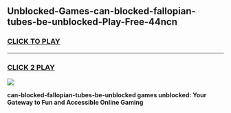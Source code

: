 
## Unblocked-Games-can-blocked-fallopian-tubes-be-unblocked-Play-Free-44ncn
<h3>
<a href="https://premium76.site?title=can-blocked-fallopian-tubes-be-unblocked&ref=20M">CLICK TO PLAY</a></h3>
<hr>

<h3>
<a href="https://premium76.site?title=can-blocked-fallopian-tubes-be-unblocked&ref=20M">CLICK 2 PLAY</a>
  
</h3>

<a href="https://premium76.site?title=can-blocked-fallopian-tubes-be-unblocked&ref=19M"><img src="https://clearcache.store/games.png"></a>


**can-blocked-fallopian-tubes-be-unblocked games unblocked: Your Gateway to Fun and Accessible Online Gaming**
